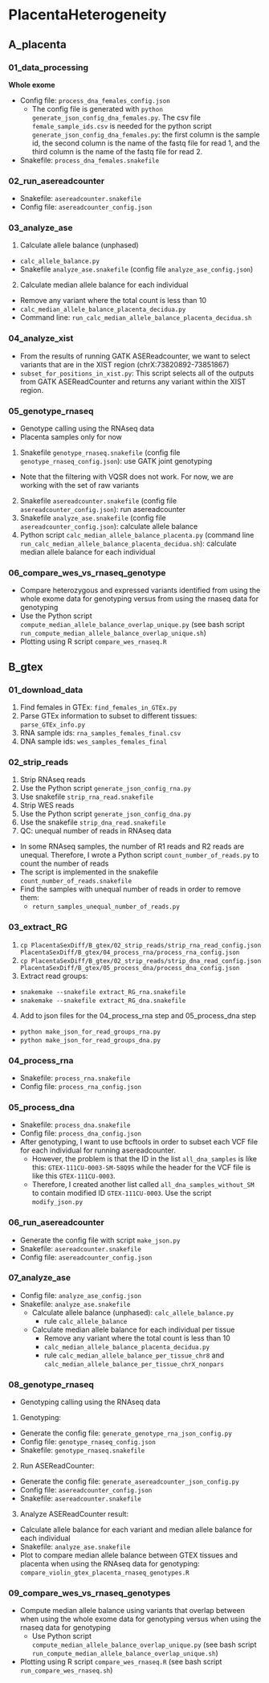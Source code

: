# PlacentaHeterogeneity

## A_placenta
### 01_data_processing
**Whole exome**
- Config file: `process_dna_females_config.json`
  - The config file is generated with `python generate_json_config_dna_females.py`. The csv file `female_sample_ids.csv` is needed for the python script `generate_json_config_dna_females.py`: the first column is the sample id, the second column is the name of the fastq file for read 1, and the third column is the name of the fastq file for read 2. 
- Snakefile: `process_dna_females.snakefile`
  
### 02_run_asereadcounter
- Snakefile: `asereadcounter.snakefile`
- Config file: `asereadcounter_config.json`

### 03_analyze_ase
1. Calculate allele balance (unphased)
- `calc_allele_balance.py`
- Snakefile `analyze_ase.snakefile` (config file `analyze_ase_config.json`)

2. Calculate median allele balance for each individual
- Remove any variant where the total count is less than 10
- `calc_median_allele_balance_placenta_decidua.py`
- Command line: `run_calc_median_allele_balance_placenta_decidua.sh`

### 04_analyze_xist
- From the results of running GATK ASEReadcounter, we want to select variants that are in the XIST region (chrX:73820892-73851867)
- `subset_for_positions_in_xist.py`: This script selects all of the outputs from GATK ASEReadCounter and returns any variant within the XIST region. 

### 05_genotype_rnaseq
- Genotype calling using the RNAseq data
- Placenta samples only for now 
1. Snakefile `genotype_rnaseq.snakefile` (config file `genotype_rnaseq_config.json`): use GATK joint genotyping
- Note that the filtering with VQSR does not work. For now, we are working with the set of raw variants
2. Snakefile `asereadcounter.snakefile` (config file `asereadcounter_config.json`): run asereadcounter
3. Snakefile `analyze_ase.snakefile` (config file `asereadcounter_config.json`): calculate allele balance
4. Python script `calc_median_allele_balance_placenta.py` (command line `run_calc_median_allele_balance_placenta_decidua.sh`): calculate median allele balance for each individual

### 06_compare_wes_vs_rnaseq_genotype
- Compare heterozygous and expressed variants identified from using the whole exome data for genotyping versus from using the rnaseq data for genotyping
- Use the Python script `compute_median_allele_balance_overlap_unique.py` (see bash script `run_compute_median_allele_balance_overlap_unique.sh`)
- Plotting using R script `compare_wes_rnaseq.R`

## B_gtex
### 01_download_data
1. Find females in GTEx: `find_females_in_GTEx.py`
2. Parse GTEx information to subset to different tissues: `parse_GTEx_info.py`
3. RNA sample ids: `rna_samples_females_final.csv`
4. DNA sample ids: `wes_samples_females_final`

### 02_strip_reads
1. Strip RNAseq reads
  1. Use the Python script `generate_json_config_rna.py`
  2. Use snakefile `strip_rna_read.snakefile`
2. Strip WES reads
  1. Use the Python script `generate_json_config_dna.py`
  2. Use the snakefile `strip_dna_read.snakefile`
3. QC: unequal number of reads in RNAseq data
- In some RNAseq samples, the number of R1 reads and R2 reads are unequal. Therefore, I wrote a Python script `count_number_of_reads.py` to count the number of reads
- The script is implemented in the snakefile `count_number_of_reads.snakefile`
- Find the samples with unequal number of reads in order to remove them:
  - `return_samples_unequal_number_of_reads.py`

### 03_extract_RG
1. `cp PlacentaSexDiff/B_gtex/02_strip_reads/strip_rna_read_config.json PlacentaSexDiff/B_gtex/04_process_rna/process_rna_config.json`
2. `cp PlacentaSexDiff/B_gtex/02_strip_reads/strip_dna_read_config.json PlacentaSexDiff/B_gtex/05_process_dna/process_dna_config.json`
3. Extract read groups:
  - `snakemake --snakefile extract_RG_rna.snakefile`
  - `snakemake --snakefile extract_RG_dna.snakefile`
4. Add to json files for the 04_process_rna step and 05_process_dna step
  - `python make_json_for_read_groups_rna.py`
  - `python make_json_for_read_groups_dna.py`

### 04_process_rna
- Snakefile: `process_rna.snakefile`
- Config file: `process_rna_config.json`

### 05_process_dna
- Snakefile: `process_dna.snakefile`
- Config file: `process_dna_config.json`
- After genotyping, I want to use bcftools in order to subset each VCF file for each individual for running asereadcounter.
  - However, the problem is that the ID in the list `all_dna_samples` is like this: `GTEX-111CU-0003-SM-58Q95` while the header for the VCF file is like this `GTEX-111CU-0003`.
  - Therefore, I created another list called `all_dna_samples_without_SM` to contain modified ID `GTEX-111CU-0003`. Use the script `modify_json.py`

### 06_run_asereadcounter
- Generate the config file with script `make_json.py`
- Snakefile: `asereadcounter.snakefile`
- Config file: `asereadcounter_config.json`

### 07_analyze_ase
- Config file: `analyze_ase_config.json`
- Snakefile: `analyze_ase.snakefile`
  - Calculate allele balance (unphased): `calc_allele_balance.py`
    - rule `calc_allele_balance`
  - Calculate median allele balance for each individual per tissue
    - Remove any variant where the total count is less than 10
    - `calc_median_allele_balance_placenta_decidua.py`
    - rule `calc_median_allele_balance_per_tissue_chr8` and `calc_median_allele_balance_per_tissue_chrX_nonpars`

### 08_genotype_rnaseq
- Genotyping calling using the RNAseq data 
1. Genotyping:
- Generate the config file: `generate_genotype_rna_json_config.py`
- Config file: `genotype_rnaseq_config.json`
- Snakefile: `genotype_rnaseq.snakefile`
2. Run ASEReadCounter:
- Generate the config file: `generate_asereadcounter_json_config.py`
- Config file: `asereadcounter_config.json`
- Snakefile: `asereadcounter.snakefile`
3. Analyze ASEReadCounter result:
- Calculate allele balance for each variant and median allele balance for each individual
- Snakefile: `analyze_ase.snakefile`
- Plot to compare median allele balance between GTEX tissues and placenta when using the RNAseq data for genotyping: `compare_violin_gtex_placenta_rnaseq_genotypes.R`

### 09_compare_wes_vs_rnaseq_genotypes
- Compute median allele balance using variants that overlap between when using the whole exome data for genotyping versus when using the rnaseq data for genotyping
  - Use Python script `compute_median_allele_balance_overlap_unique.py` (see bash script `run_compute_median_allele_balance_overlap_unique.sh`)
- Plotting using R script `compare_wes_rnaseq.R` (see bash script `run_compare_wes_rnaseq.sh`)



